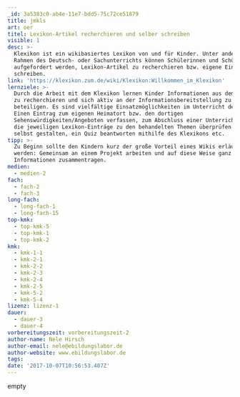 ```yaml
---
_id: 3a5383c0-ab4e-11e7-bdd5-75c72ce51879
title: jmkls
art: oer
titel: Lexikon-Artikel recherchieren und selber schreiben
visible: 1
desc: >-
  Klexikon ist ein wikibasiertes Lexikon von und für Kinder. Unter anderen im
  Rahmen des Deutsch- oder Sachunterrichts können Schülerinnen und Schüler dazu
  aufgefordert werden, Lexikon-Artikel zu recherchieren bzw. eigene Einträge zu
  schreiben.
link: 'https://klexikon.zum.de/wiki/Klexikon:Willkommen_im_Klexikon'
lernziele: >-
  Durch die Arbeit mit dem Klexikon lernen Kinder Informationen aus dem Internet
  zu recherchieren und sich aktiv an der Informationsbereitstellung zu
  beteiligen. Es sind vielfältige Einsatzmöglichkeiten im Unterricht denkbar:
  Einen Eintrag zum eigenen Heimatort bzw. den dortigen
  Sehenswürdigkeiten/Angeboten verfassen, zum Abschluss einer Unterrichtseinheit
  die jeweiligen Lexikon-Einträge zu den behandelten Themen überprüfen bzw.
  selbst gestalten, ein Quiz beantworten mithilfe des Klexikons etc.
tipp: >-
  Zu Beginn sollte den Kindern kurz der große Vorteil eines Wikis erläutert
  werden: Gemeinsam an einem Projekt arbeiten und auf diese Weise ganz viele
  Informationen zusammentragen.
medien:
  - medien-2
fach:
  - fach-2
  - fach-3
long-fach:
  - long-fach-1
  - long-fach-15
top-kmk:
  - top-kmk-5
  - top-kmk-1
  - top-kmk-2
kmk:
  - kmk-1-1
  - kmk-2-1
  - kmk-2-2
  - kmk-2-3
  - kmk-2-4
  - kmk-2-5
  - kmk-5-2
  - kmk-5-4
lizenz: lizenz-1
dauer:
  - dauer-3
  - dauer-4
vorbereitungszeit: vorbereitungszeit-2
author-name: Nele Hirsch
author-email: nele@ebildungslabor.de
author-website: www.ebildungslabor.de
tags:
date: '2017-10-07T10:56:53.407Z'
---
```

empty
